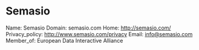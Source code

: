 
# Semasio

Name: Semasio
Domain: semasio.com
Home: http://semasio.com/
Privacy_policy: http://www.semasio.com/privacy
Email: info@semasio.com
Member_of: European Data Interactive Alliance
